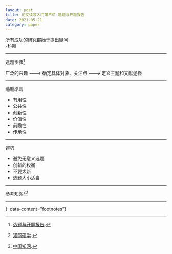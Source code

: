 ```yaml
---
layout: post
title: 论文读写入门第三讲-选题与开题报告
date: 2021-05-21
category: paper
---
```


所有成功的研究都始于提出疑问  
-科斯

***

选题步骤[^1]  

广泛的兴趣 ---> 确定具体对象、关注点 ---> 定义主题和文献途径

***

选题原则  

* 有用性  
* 公共性  
* 创新性  
* 价值性  
* 前瞻性  
* 传承性  

***

避坑  

* 避免无意义选题  
* 创新的权衡  
* 不要太新  
* 选题大小适当  


***

参考知网[^2][^3]  

---
{: data-content="footnotes"}

[^1]: [选题与开题报告](https://www.bilibili.com/video/BV1Eh411S76a?p=3).  
[^2]: [知网研学](https://x.cnki.net/psmc#/Home).  
[^3]: [中国知网](https://www.cnki.net/).  


